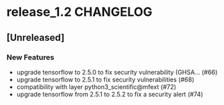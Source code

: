 # release_1.2 CHANGELOG

## [Unreleased]

### New Features

- upgrade tensorflow to 2.5.0 to fix security vulnerability (GHSA… (#66)
- upgrade tensorflow to 2.5.1 to fix security vulnerabilities (#68)
- compatibility with layer python3_scientific@mfext (#72)
- upgrade tensorflow from 2.5.1 to 2.5.2 to fix a security alert (#74)


